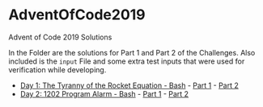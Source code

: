 # AdventOfCode2019
Advent of Code 2019 Solutions

In the Folder are the solutions for Part 1 and Part 2 of the Challenges. Also included is the `input` File and some extra test inputs that were used for verification while developing.

+ [Day 1: The Tyranny of the Rocket Equation - Bash](Day1/) - [Part 1](Day1/0.sh) - [Part 2](Day1/1.sh)
+ [Day 2: 1202 Program Alarm - Bash](Day2/) - [Part 1](Day2/0.sh) - [Part 2](Day2/1.sh)
